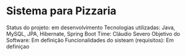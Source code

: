 # Sistema para Pizzaria

Status do projeto: em desenvolvimento
Tecnologias utilizadas: Java, MySQL, JPA, Hibernate, Spring Boot
Time: Cláudio Severo
Objetivo do Software: Em definição
Funcionalidades do sisteam (requisitos): Em definiçao

